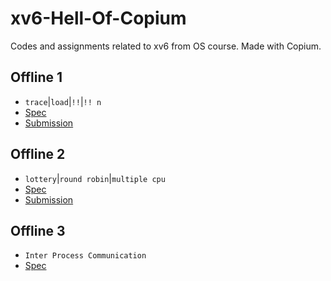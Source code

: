 # xv6-Hell-Of-Copium
Codes and assignments related to xv6 from OS course. Made with Copium.

## Offline 1
- `trace`|`load`|`!!`|`!! n`
- [Spec](/Specs/Offline-02-system-call.pdf)
- [Submission](/Offlines/SystemCall/system_call.patch)

## Offline 2
- `lottery`|`round robin`|`multiple cpu`
- [Spec](/Specs/Offline%203-scheduling.pdf)
- [Submission](/Offlines/Scheduling/scheduling.patch)

## Offline 3
- `Inter Process Communication`
- [Spec](/Specs/IPC%20Offline%20Specification-v.2.pdf)